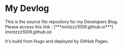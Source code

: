 # My Devlog

<p>
  This is the source file repository for my Developers Blog.<br>
  Please access this link : [***mintzzz1009.github.io***](mintzzz1009.github.io)
</p>
<p>
  It's build from Hugo and deployed by GItHub Pages.
</p>
